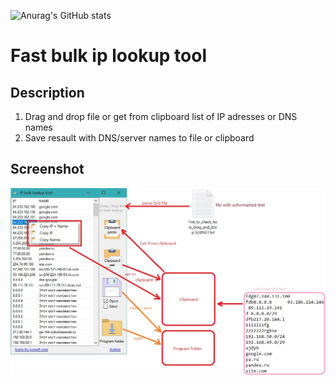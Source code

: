 ![Anurag's GitHub stats](https://github-readme-stats.vercel.app/api?username=sergiomarotco&show_icons=true&theme=radical)

# Fast bulk ip lookup tool
## Description
1. Drag and drop file or get from clipboard list of IP adresses or DNS names
2. Save resault with DNS/server names to file or clipboard
## Screenshot
<img src='https://github.com/sergiomarotco/IP-Bulk-lookup/blob/master/screen.jpg?raw=true' />
